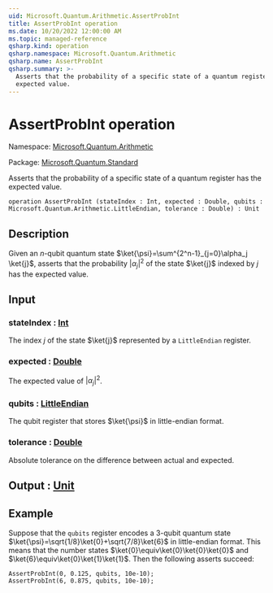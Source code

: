 ```yaml
---
uid: Microsoft.Quantum.Arithmetic.AssertProbInt
title: AssertProbInt operation
ms.date: 10/20/2022 12:00:00 AM
ms.topic: managed-reference
qsharp.kind: operation
qsharp.namespace: Microsoft.Quantum.Arithmetic
qsharp.name: AssertProbInt
qsharp.summary: >-
  Asserts that the probability of a specific state of a quantum register has the
  expected value.
---
```


# AssertProbInt operation

Namespace: [Microsoft.Quantum.Arithmetic](xref:Microsoft.Quantum.Arithmetic)

Package: [Microsoft.Quantum.Standard](https://nuget.org/packages/Microsoft.Quantum.Standard)


Asserts that the probability of a specific state of a quantum register has theexpected value.

```qsharp
operation AssertProbInt (stateIndex : Int, expected : Double, qubits : Microsoft.Quantum.Arithmetic.LittleEndian, tolerance : Double) : Unit
```


## Description

Given an $n$-qubit quantum state $\ket{\psi}=\sum^{2^n-1}_{j=0}\alpha_j \ket{j}$,asserts that the probability $|\alpha_j|^2$ of the state $\ket{j}$ indexed by $j$has the expected value.

## Input

### stateIndex : [Int](xref:microsoft.quantum.qsharp.valueliterals#int-literals)

The index $j$ of the state $\ket{j}$ represented by a `LittleEndian`register.


### expected : [Double](xref:microsoft.quantum.qsharp.valueliterals#double-literals)

The expected value of $|\alpha_j|^2$.


### qubits : [LittleEndian](xref:Microsoft.Quantum.Arithmetic.LittleEndian)

The qubit register that stores $\ket{\psi}$ in little-endian format.


### tolerance : [Double](xref:microsoft.quantum.qsharp.valueliterals#double-literals)

Absolute tolerance on the difference between actual and expected.



## Output : [Unit](xref:microsoft.quantum.qsharp.valueliterals#unit-literal)



## Example

Suppose that the `qubits` register encodes a 3-qubit quantum state$\ket{\psi}=\sqrt{1/8}\ket{0}+\sqrt{7/8}\ket{6}$ in little-endian format.This means that the number states $\ket{0}\equiv\ket{0}\ket{0}\ket{0}$and $\ket{6}\equiv\ket{0}\ket{1}\ket{1}$. Then the following asserts succeed:```qsharpAssertProbInt(0, 0.125, qubits, 10e-10);AssertProbInt(6, 0.875, qubits, 10e-10);```